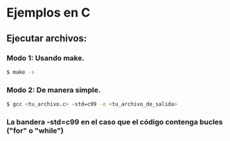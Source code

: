 # Ejemplos en C
## Ejecutar archivos:
### Modo 1: Usando make.
```bash
$ make -s
```

### Modo 2:  De manera simple.
```bash
$ gcc <tu_archivo.c> -std=c99 -o <tu_archivo_de_salida>
```
### La bandera -std=c99 en el caso que el código contenga bucles ("for" o "while")